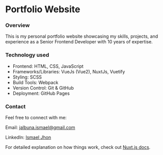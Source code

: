# Portfolio Website

### Overview

This is my personal portfolio website showcasing my skills, projects, and experience as a Senior Frontend Developer with 10 years of expertise.

### Technology used
- Frontend: HTML, CSS, JavaScript
- Frameworks/Libraries: VueJs (Vue2), NuxtJs, Vuetify
- Styling: SCSS
- Build Tools: Webpack
- Version Control: Git & GitHub
- Deployment: GitHub Pages

### Contact
Feel free to connect with me:

Email: jalbuna.ismael@gmail.com

LinkedIn: [Ismael Jhon](linkedin.com/in/ismael-jhon-jr-jalbuna-57b62771/)

For detailed explanation on how things work, check out [Nuxt.js docs](https://nuxtjs.org).
